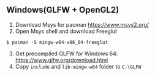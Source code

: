 
## Windows(GLFW + OpenGL2)
1. Download Msys for pacman
   https://www.msys2.org/
2. Open Msys shell and download Freeglut
```shell
$ pacman -S mingw-w64-x86_64-freeglut
```
3. Get precompiled GLFW for Windows 64: https://www.glfw.org/download.html
4. Copy ```include``` and ```lib-mingw-w64``` folder to ```C:\GLFW```